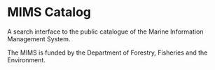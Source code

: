 # MIMS Catalog
A search interface to the public catalogue of the Marine Information Management System.

The MIMS is funded by the Department of Forestry, Fisheries and the Environment.

